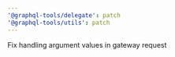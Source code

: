 ```yaml
---
'@graphql-tools/delegate': patch
'@graphql-tools/utils': patch
---
```


Fix handling argument values in gateway request
